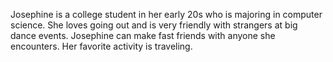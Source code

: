 Josephine is a college student in her early 20s who is majoring in computer science. She loves going out and is very friendly with strangers at big dance events. Josephine can make fast friends with anyone she encounters. Her favorite activity is traveling.